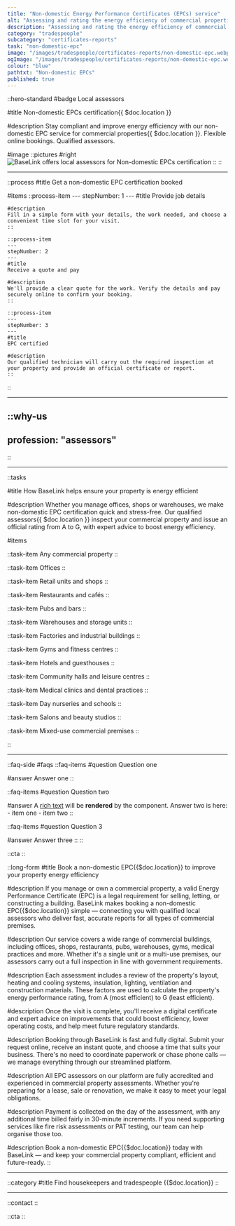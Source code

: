 ```yaml
---
title: "Non-domestic Energy Performance Certificates (EPCs) service"
alt: "Assessing and rating the energy efficiency of commercial properties"
description: "Assessing and rating the energy efficiency of commercial properties"
category: "tradespeople"
subcategory: "certificates-reports"
task: "non-domestic-epc"
image: "/images/tradespeople/certificates-reports/non-domestic-epc.webp"
ogImage: "/images/tradespeople/certificates-reports/non-domestic-epc.webp"
colour: "blue"
pathtxt: "Non-domestic EPCs"
published: true
---
```


::hero-standard
#badge
Local assessors

#title
Non-domestic EPCs certification{{ $doc.location }}

#description
Stay compliant and improve energy efficiency with our non-domestic EPC service for commercial properties{{ $doc.location }}. Flexible online bookings. Qualified assessors.

#image
    ::pictures
    #right
    ![BaseLink offers local assessors for Non-domestic EPCs certification](/images/tradespeople/certificates-reports/non-domestic-epc.webp)
    ::
::

---

::process
#title
Get a non-domestic EPC certification booked

#items
    ::process-item
    ---
    stepNumber: 1
    ---
    #title
    Provide job details

    #description
    Fill in a simple form with your details, the work needed, and choose a convenient time slot for your visit.
    ::
    
    ::process-item
    ---
    stepNumber: 2
    ---
    #title
    Receive a quote and pay

    #description
    We'll provide a clear quote for the work. Verify the details and pay securely online to confirm your booking.
    ::

    ::process-item
    ---
    stepNumber: 3
    ---
    #title
    EPC certified

    #description
    Our qualified technician will carry out the required inspection at your property and provide an official certificate or report.
    ::
::

---

::why-us
---
profession: "assessors"
---
::

---

::tasks

#title
How BaseLink helps ensure your property is energy efficient

#description
Whether you manage offices, shops or warehouses, we make non-domestic EPC certification quick and stress-free. Our qualified assessors{{ $doc.location }} inspect your commercial property and issue an official rating from A to G, with expert advice to boost energy efficiency.

#items

  ::task-item
  Any commercial property
  ::

  ::task-item
  Offices
  ::

  ::task-item
  Retail units and shops
  ::

  ::task-item
  Restaurants and cafés
  ::

  ::task-item
  Pubs and bars
  ::

  ::task-item
  Warehouses and storage units
  ::

  ::task-item
  Factories and industrial buildings
  ::

  ::task-item
  Gyms and fitness centres
  ::

  ::task-item
  Hotels and guesthouses
  ::

  ::task-item
  Community halls and leisure centres
  ::

  ::task-item
  Medical clinics and dental practices
  ::

  ::task-item
  Day nurseries and schools
  ::

  ::task-item
  Salons and beauty studios
  ::

  ::task-item
  Mixed-use commercial premises
  ::

::

---

::faq-side
#faqs
  ::faq-items
  #question
  Question one

  #answer
  Answer one
  ::

  ::faq-items
  #question
  Question two

  #answer
  A [rich text](/services/commercial-cleaning) will be **rendered** by the component.
  Answer two is here:
    - item one
    - item two
  ::

  ::faq-items
  #question
  Question 3

  #answer
  Answer three
  ::
::

::cta
::

::long-form
#title
Book a non-domestic EPC{{$doc.location}} to improve your property energy efficiency

#description
If you manage or own a commercial property, a valid Energy Performance Certificate (EPC) is a legal requirement for selling, letting, or constructing a building. BaseLink makes booking a non-domestic EPC{{$doc.location}} simple — connecting you with qualified local assessors who deliver fast, accurate reports for all types of commercial premises.

#description
Our service covers a wide range of commercial buildings, including offices, shops, restaurants, pubs, warehouses, gyms, medical practices and more. Whether it's a single unit or a multi-use premises, our assessors carry out a full inspection in line with government requirements.

#description
Each assessment includes a review of the property's layout, heating and cooling systems, insulation, lighting, ventilation and construction materials. These factors are used to calculate the property's energy performance rating, from A (most efficient) to G (least efficient).

#description
Once the visit is complete, you'll receive a digital certificate and expert advice on improvements that could boost efficiency, lower operating costs, and help meet future regulatory standards.

#description
Booking through BaseLink is fast and fully digital. Submit your request online, receive an instant quote, and choose a time that suits your business. There's no need to coordinate paperwork or chase phone calls — we manage everything through our streamlined platform.

#description
All EPC assessors on our platform are fully accredited and experienced in commercial property assessments. Whether you're preparing for a lease, sale or renovation, we make it easy to meet your legal obligations.

#description
Payment is collected on the day of the assessment, with any additional time billed fairly in 30-minute increments. If you need supporting services like fire risk assessments or PAT testing, our team can help organise those too.

#description
Book a non-domestic EPC{{$doc.location}} today with BaseLink — and keep your commercial property compliant, efficient and future-ready.
::

---

::category
#title
Find housekeepers and tradespeople {{$doc.location}}
::

---

::contact
::

::cta
::
